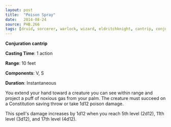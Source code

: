 ```yaml
---
layout: post
title:  "Poison Spray"
date:   2014-08-24
source: PHB.266
tags: [druid, sorcerer, warlock, wizard, eldritchknight, cantrip, conjuration]
---
```


**Conjuration cantrip**

**Casting Time**: 1 action

**Range**: 10 feet

**Components**: V, S

**Duration**: Instantaneous

You extend your hand toward a creature you can see within range and project a puff of noxious gas from your palm. The creature must succeed on a Constitution saving throw or take 1d12 poison damage.

This spell's damage increases by 1d12 when you reach 5th level (2d12), 11th level (3d12), and 17th level (4d12).